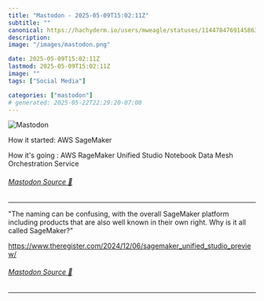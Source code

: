 ```yaml
---
title: "Mastodon - 2025-05-09T15:02:11Z"
subtitle: ""
canonical: https://hachyderm.io/users/mweagle/statuses/114478476914586300
description:
image: "/images/mastodon.png"

date: 2025-05-09T15:02:11Z
lastmod: 2025-05-09T15:02:11Z
image: ""
tags: ["Social Media"]

categories: ["mastodon"]
# generated: 2025-05-22T22:29:20-07:00
---
```

![Mastodon](/images/mastodon.png)

<p>How it started: AWS SageMaker</p><p>How it&#39;s going : AWS RageMaker Unified Studio Notebook Data Mesh Orchestration Service</p>


###### [Mastodon Source 🐘](https://hachyderm.io/@mweagle/114478476914586300)

___

<p>&quot;The naming can be confusing, with the overall SageMaker platform including products that are also well known in their own right. Why is it all called SageMaker?&quot;</p><p><a href="https://www.theregister.com/2024/12/06/sagemaker_unified_studio_preview/" target="_blank" rel="nofollow noopener noreferrer" translate="no"><span class="invisible">https://www.</span><span class="ellipsis">theregister.com/2024/12/06/sag</span><span class="invisible">emaker_unified_studio_preview/</span></a></p>


###### [Mastodon Source 🐘](https://hachyderm.io/@mweagle/114478519189590353)

___
